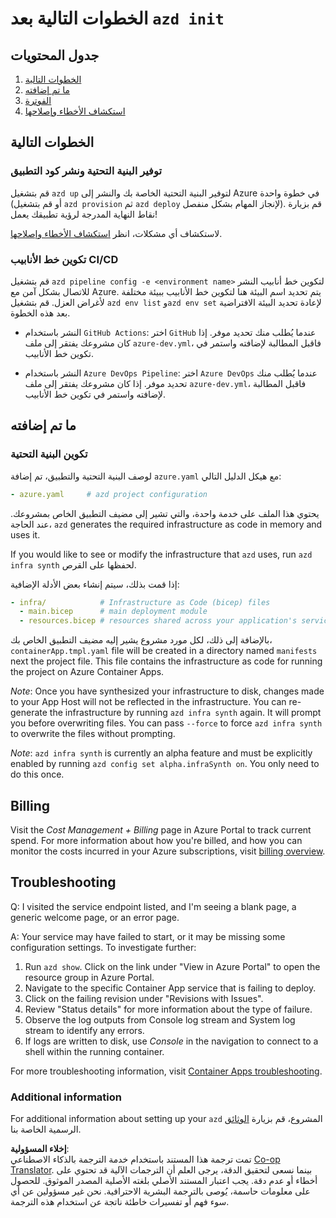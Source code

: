 <!--
CO_OP_TRANSLATOR_METADATA:
{
  "original_hash": "be745fda2aef9ee7ea772119fc6cdcf7",
  "translation_date": "2025-05-17T14:13:55+00:00",
  "source_file": "04-PracticalImplementation/samples/csharp/src/next-steps.md",
  "language_code": "ar"
}
-->
# الخطوات التالية بعد `azd init`

## جدول المحتويات

1. [الخطوات التالية](../../../../../../04-PracticalImplementation/samples/csharp/src)
2. [ما تم إضافته](../../../../../../04-PracticalImplementation/samples/csharp/src)
3. [الفوترة](../../../../../../04-PracticalImplementation/samples/csharp/src)
4. [استكشاف الأخطاء وإصلاحها](../../../../../../04-PracticalImplementation/samples/csharp/src)

## الخطوات التالية

### توفير البنية التحتية ونشر كود التطبيق

قم بتشغيل `azd up` لتوفير البنية التحتية الخاصة بك والنشر إلى Azure في خطوة واحدة (أو قم بتشغيل `azd provision` ثم `azd deploy` لإنجاز المهام بشكل منفصل). قم بزيارة نقاط النهاية المدرجة لرؤية تطبيقك يعمل!

لاستكشاف أي مشكلات، انظر [استكشاف الأخطاء وإصلاحها](../../../../../../04-PracticalImplementation/samples/csharp/src).

### تكوين خط الأنابيب CI/CD

قم بتشغيل `azd pipeline config -e <environment name>` لتكوين خط أنابيب النشر للاتصال بشكل آمن مع Azure. يتم تحديد اسم البيئة هنا لتكوين خط الأنابيب ببيئة مختلفة لأغراض العزل. قم بتشغيل `azd env list` و`azd env set` لإعادة تحديد البيئة الافتراضية بعد هذه الخطوة.

- النشر باستخدام `GitHub Actions`: اختر `GitHub` عندما يُطلب منك تحديد موفر. إذا كان مشروعك يفتقر إلى ملف `azure-dev.yml`، فاقبل المطالبة لإضافته واستمر في تكوين خط الأنابيب.

- النشر باستخدام `Azure DevOps Pipeline`: اختر `Azure DevOps` عندما يُطلب منك تحديد موفر. إذا كان مشروعك يفتقر إلى ملف `azure-dev.yml`، فاقبل المطالبة لإضافته واستمر في تكوين خط الأنابيب.

## ما تم إضافته

### تكوين البنية التحتية

لوصف البنية التحتية والتطبيق، تم إضافة `azure.yaml` مع هيكل الدليل التالي:

```yaml
- azure.yaml     # azd project configuration
```

يحتوي هذا الملف على خدمة واحدة، والتي تشير إلى مضيف التطبيق الخاص بمشروعك. عند الحاجة، `azd` generates the required infrastructure as code in memory and uses it.

If you would like to see or modify the infrastructure that `azd` uses, run `azd infra synth` لحفظها على القرص.

إذا قمت بذلك، سيتم إنشاء بعض الأدلة الإضافية:

```yaml
- infra/            # Infrastructure as Code (bicep) files
  - main.bicep      # main deployment module
  - resources.bicep # resources shared across your application's services
```

بالإضافة إلى ذلك، لكل مورد مشروع يشير إليه مضيف التطبيق الخاص بك، `containerApp.tmpl.yaml` file will be created in a directory named `manifests` next the project file. This file contains the infrastructure as code for running the project on Azure Container Apps.

*Note*: Once you have synthesized your infrastructure to disk, changes made to your App Host will not be reflected in the infrastructure. You can re-generate the infrastructure by running `azd infra synth` again. It will prompt you before overwriting files. You can pass `--force` to force `azd infra synth` to overwrite the files without prompting.

*Note*: `azd infra synth` is currently an alpha feature and must be explicitly enabled by running `azd config set alpha.infraSynth on`. You only need to do this once.

## Billing

Visit the *Cost Management + Billing* page in Azure Portal to track current spend. For more information about how you're billed, and how you can monitor the costs incurred in your Azure subscriptions, visit [billing overview](https://learn.microsoft.com/azure/developer/intro/azure-developer-billing).

## Troubleshooting

Q: I visited the service endpoint listed, and I'm seeing a blank page, a generic welcome page, or an error page.

A: Your service may have failed to start, or it may be missing some configuration settings. To investigate further:

1. Run `azd show`. Click on the link under "View in Azure Portal" to open the resource group in Azure Portal.
2. Navigate to the specific Container App service that is failing to deploy.
3. Click on the failing revision under "Revisions with Issues".
4. Review "Status details" for more information about the type of failure.
5. Observe the log outputs from Console log stream and System log stream to identify any errors.
6. If logs are written to disk, use *Console* in the navigation to connect to a shell within the running container.

For more troubleshooting information, visit [Container Apps troubleshooting](https://learn.microsoft.com/azure/container-apps/troubleshooting). 

### Additional information

For additional information about setting up your `azd` المشروع، قم بزيارة [الوثائق](https://learn.microsoft.com/azure/developer/azure-developer-cli/make-azd-compatible?pivots=azd-convert) الرسمية الخاصة بنا.

**إخلاء المسؤولية**:  
تمت ترجمة هذا المستند باستخدام خدمة الترجمة بالذكاء الاصطناعي [Co-op Translator](https://github.com/Azure/co-op-translator). بينما نسعى لتحقيق الدقة، يرجى العلم أن الترجمات الآلية قد تحتوي على أخطاء أو عدم دقة. يجب اعتبار المستند الأصلي بلغته الأصلية المصدر الموثوق. للحصول على معلومات حاسمة، يُوصى بالترجمة البشرية الاحترافية. نحن غير مسؤولين عن أي سوء فهم أو تفسيرات خاطئة ناتجة عن استخدام هذه الترجمة.
